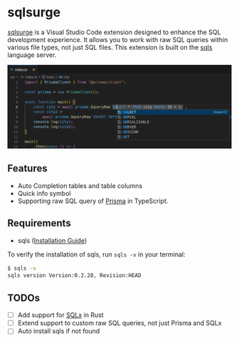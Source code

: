 # sqlsurge

[sqlsurge](https://marketplace.visualstudio.com/items?itemName=senken.sqlsurge) is a Visual Studio Code extension designed to enhance the SQL development experience. It allows you to work with raw SQL queries within various file types, not just SQL files. This extension is built on the [sqls](https://github.com/lighttiger2505/sqls) language server.

![Alt text](resources/screenshot-for-readme.png)

## Features

- Auto Completion tables and table columns
- Quick info symbol
- Supporting raw SQL query of [Prisma](https://www.prisma.io/docs/orm/prisma-client/queries/raw-database-access/raw-queries) in TypeScript.

## Requirements

- sqls ([Installation Guide](https://github.com/sqls-server/sqls?tab=readme-ov-file#installation))

To verify the installation of sqls, run `sqls -v` in your terminal:

```bash
$ sqls -v
sqls version Version:0.2.28, Revision:HEAD
```

## TODOs

- [ ] Add support for [SQLx](https://github.com/launchbadge/sqlx) in Rust
- [ ] Extend support to custom raw SQL queries, not just Prisma and SQLx
- [ ] Auto install sqls if not found
